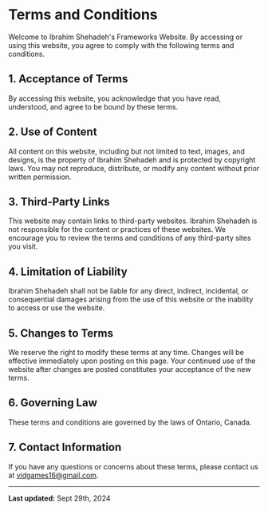 # Terms and Conditions

Welcome to Ibrahim Shehadeh's Frameworks Website. By accessing or using this website, you agree to comply with the following terms and conditions.

## 1. Acceptance of Terms

By accessing this website, you acknowledge that you have read, understood, and agree to be bound by these terms.

## 2. Use of Content

All content on this website, including but not limited to text, images, and designs, is the property of Ibrahim Shehadeh and is protected by copyright laws. You may not reproduce, distribute, or modify any content without prior written permission.

## 3. Third-Party Links

This website may contain links to third-party websites. Ibrahim Shehadeh is not responsible for the content or practices of these websites. We encourage you to review the terms and conditions of any third-party sites you visit.

## 4. Limitation of Liability

Ibrahim Shehadeh shall not be liable for any direct, indirect, incidental, or consequential damages arising from the use of this website or the inability to access or use the website.

## 5. Changes to Terms

We reserve the right to modify these terms at any time. Changes will be effective immediately upon posting on this page. Your continued use of the website after changes are posted constitutes your acceptance of the new terms.

## 6. Governing Law

These terms and conditions are governed by the laws of Ontario, Canada.

## 7. Contact Information

If you have any questions or concerns about these terms, please contact us at vidgames16@gmail.com.

---

**Last updated:** Sept 29th, 2024
